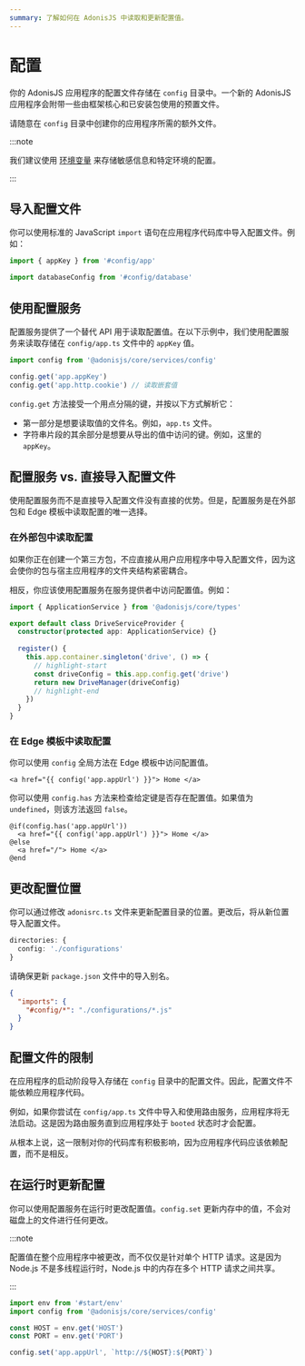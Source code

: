 ```yaml
---
summary: 了解如何在 AdonisJS 中读取和更新配置值。
---
```


# 配置

你的 AdonisJS 应用程序的配置文件存储在 `config` 目录中。一个新的 AdonisJS 应用程序会附带一些由框架核心和已安装包使用的预置文件。

请随意在 `config` 目录中创建你的应用程序所需的额外文件。

:::note

我们建议使用 [环境变量](./environment_variables.md) 来存储敏感信息和特定环境的配置。

:::

## 导入配置文件

你可以使用标准的 JavaScript `import` 语句在应用程序代码库中导入配置文件。例如：

```ts
import { appKey } from '#config/app'
```

```ts
import databaseConfig from '#config/database'
```

## 使用配置服务

配置服务提供了一个替代 API 用于读取配置值。在以下示例中，我们使用配置服务来读取存储在 `config/app.ts` 文件中的 `appKey` 值。

```ts
import config from '@adonisjs/core/services/config'

config.get('app.appKey')
config.get('app.http.cookie') // 读取嵌套值
```

`config.get` 方法接受一个用点分隔的键，并按以下方式解析它：

- 第一部分是想要读取值的文件名。例如，`app.ts` 文件。
- 字符串片段的其余部分是想要从导出的值中访问的键。例如，这里的 `appKey`。

## 配置服务 vs. 直接导入配置文件

使用配置服务而不是直接导入配置文件没有直接的优势。但是，配置服务是在外部包和 Edge 模板中读取配置的唯一选择。

### 在外部包中读取配置

如果你正在创建一个第三方包，不应直接从用户应用程序中导入配置文件，因为这会使你的包与宿主应用程序的文件夹结构紧密耦合。

相反，你应该使用配置服务在服务提供者中访问配置值。例如：

```ts
import { ApplicationService } from '@adonisjs/core/types'

export default class DriveServiceProvider {
  constructor(protected app: ApplicationService) {}
  
  register() {
    this.app.container.singleton('drive', () => {
      // highlight-start
      const driveConfig = this.app.config.get('drive')
      return new DriveManager(driveConfig)
      // highlight-end
    })
  }
}
```

### 在 Edge 模板中读取配置

你可以使用 `config` 全局方法在 Edge 模板中访问配置值。

```edge
<a href="{{ config('app.appUrl') }}"> Home </a>
```

你可以使用 `config.has` 方法来检查给定键是否存在配置值。如果值为 `undefined`，则该方法返回 `false`。

```edge
@if(config.has('app.appUrl'))
  <a href="{{ config('app.appUrl') }}"> Home </a>
@else
  <a href="/"> Home </a>
@end
```

## 更改配置位置

你可以通过修改 `adonisrc.ts` 文件来更新配置目录的位置。更改后，将从新位置导入配置文件。

```ts
directories: {
  config: './configurations'
}
```

请确保更新 `package.json` 文件中的导入别名。

```json
{
  "imports": {
    "#config/*": "./configurations/*.js"
  }
}
```

## 配置文件的限制

在应用程序的启动阶段导入存储在 `config` 目录中的配置文件。因此，配置文件不能依赖应用程序代码。

例如，如果你尝试在 `config/app.ts` 文件中导入和使用路由服务，应用程序将无法启动。这是因为路由服务直到应用程序处于 `booted` 状态时才会配置。

从根本上说，这一限制对你的代码库有积极影响，因为应用程序代码应该依赖配置，而不是相反。

## 在运行时更新配置

你可以使用配置服务在运行时更改配置值。`config.set` 更新内存中的值，不会对磁盘上的文件进行任何更改。

:::note

配置值在整个应用程序中被更改，而不仅仅是针对单个 HTTP 请求。这是因为 Node.js 不是多线程运行时，Node.js 中的内存在多个 HTTP 请求之间共享。

:::

```ts
import env from '#start/env'
import config from '@adonisjs/core/services/config'

const HOST = env.get('HOST')
const PORT = env.get('PORT')

config.set('app.appUrl', `http://${HOST}:${PORT}`)
```
